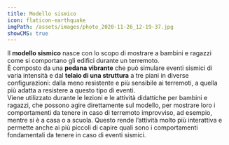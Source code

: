 ```yaml
---
title: Modello sismico
icon: flaticon-earthquake
imgPath: /assets/images/photo_2020-11-26_12-19-37.jpg
showCMS: true
---
```

Il **modello sismico** nasce con lo scopo di mostrare a bambini e ragazzi come si comportano gli edifici durante un terremoto.\
È composto da una **pedana vibrante** che può simulare eventi sismici di varia intensità e dal **telaio di una struttura** a tre piani in diverse configurazioni: dalla meno resistente e più sensibile ai terremoti, a quella più adatta a resistere a questo tipo di eventi.\
Viene utilizzato durante le lezioni e le attività didattiche per bambini e ragazzi, che possono agire direttamente sul modello, per mostrare loro i comportamenti da tenere in caso di terremoto improvviso, ad esempio, mentre si è a casa o a scuola. Questo rende l’attività molto più interattiva e permette anche ai più piccoli di capire quali sono i comportamenti fondamentali da tenere in caso di eventi sismici.